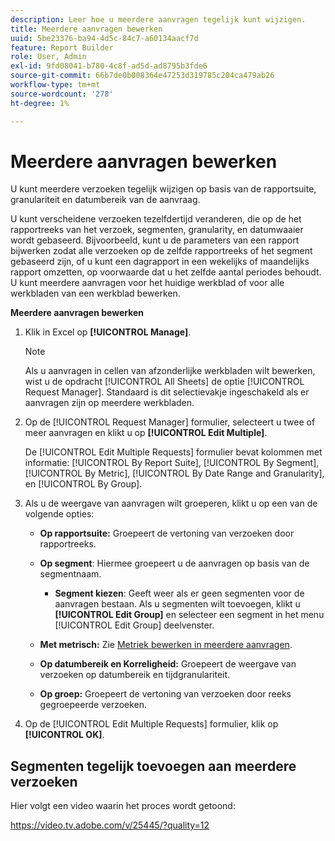 ```yaml
---
description: Leer hoe u meerdere aanvragen tegelijk kunt wijzigen.
title: Meerdere aanvragen bewerken
uuid: 5be23376-ba94-4d5c-84c7-a60134aacf7d
feature: Report Builder
role: User, Admin
exl-id: 9fd08041-b780-4c8f-ad5d-ad8795b3fde6
source-git-commit: 66b7de0b008364e47253d319785c204ca479ab26
workflow-type: tm+mt
source-wordcount: '278'
ht-degree: 1%

---
```


# Meerdere aanvragen bewerken

U kunt meerdere verzoeken tegelijk wijzigen op basis van de rapportsuite, granulariteit en datumbereik van de aanvraag.

U kunt verscheidene verzoeken tezelfdertijd veranderen, die op de het rapportreeks van het verzoek, segmenten, granularity, en datumwaaier wordt gebaseerd. Bijvoorbeeld, kunt u de parameters van een rapport bijwerken zodat alle verzoeken op de zelfde rapportreeks of het segment gebaseerd zijn, of u kunt een dagrapport in een wekelijks of maandelijks rapport omzetten, op voorwaarde dat u het zelfde aantal periodes behoudt. U kunt meerdere aanvragen voor het huidige werkblad of voor alle werkbladen van een werkblad bewerken.

**Meerdere aanvragen bewerken**

1. Klik in Excel op **[!UICONTROL Manage]**.

   >[!NOTE]
   >
   >Als u aanvragen in cellen van afzonderlijke werkbladen wilt bewerken, wist u de opdracht [!UICONTROL All Sheets] de optie [!UICONTROL Request Manager]. Standaard is dit selectievakje ingeschakeld als er aanvragen zijn op meerdere werkbladen.

1. Op de [!UICONTROL Request Manager] formulier, selecteert u twee of meer aanvragen en klikt u op **[!UICONTROL Edit Multiple]**.

   De [!UICONTROL Edit Multiple Requests] formulier bevat kolommen met informatie: [!UICONTROL By Report Suite], [!UICONTROL By Segment], [!UICONTROL By Metric], [!UICONTROL By Date Range and Granularity], en [!UICONTROL By Group].
1. Als u de weergave van aanvragen wilt groeperen, klikt u op een van de volgende opties:

   * **Op rapportsuite:** Groepeert de vertoning van verzoeken door rapportreeks.
   * **Op segment**: Hiermee groepeert u de aanvragen op basis van de segmentnaam.

      * **Segment kiezen**: Geeft weer als er geen segmenten voor de aanvragen bestaan. Als u segmenten wilt toevoegen, klikt u **[!UICONTROL Edit Group]** en selecteer een segment in het menu [!UICONTROL Edit Group] deelvenster.

   * **Met metrisch:** Zie [Metriek bewerken in meerdere aanvragen](/help/analyze/report-builder/manage-requests/edit-multiple-metrics.md).

   * **Op datumbereik en Korreligheid:** Groepeert de weergave van verzoeken op datumbereik en tijdgranulariteit.
   * **Op groep:** Groepeert de vertoning van verzoeken door reeks gegroepeerde verzoeken.

1. Op de [!UICONTROL Edit Multiple Requests] formulier, klik op **[!UICONTROL OK]**.

## Segmenten tegelijk toevoegen aan meerdere verzoeken

Hier volgt een video waarin het proces wordt getoond:

https://video.tv.adobe.com/v/25445/?quality=12
